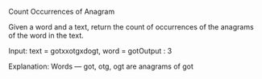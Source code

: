 Count Occurrences of Anagram

Given a word and a text, return the count of occurrences of the anagrams of the word in the text.

Input: text = gotxxotgxdogt, word = gotOutput : 3

Explanation: Words — got, otg, ogt are anagrams of got